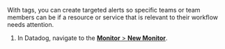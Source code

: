 With tags, you can create targeted alerts so specific teams or team members can be if a resource or service that is relevant to their workflow needs attention.

1. In Datadog, navigate to the <a href="https://app.datadoghq.com/monitors#/create" target="_datadog">**Monitor** > **New Monitor**</a>.